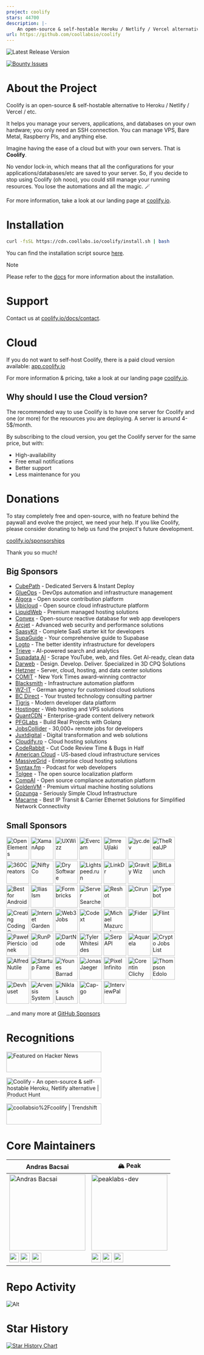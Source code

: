 ```yaml
---
project: coolify
stars: 44700
description: |-
    An open-source & self-hostable Heroku / Netlify / Vercel alternative.
url: https://github.com/coollabsio/coolify
---
```


![Latest Release Version](https://img.shields.io/badge/dynamic/json?labelColor=grey&color=6366f1&label=Latest_released_version&url=https%3A%2F%2Fcdn.coollabs.io%2Fcoolify%2Fversions.json&query=coolify.v4.version&style=for-the-badge
)

[![Bounty Issues](https://img.shields.io/static/v1?labelColor=grey&color=6366f1&label=Algora&message=%F0%9F%92%8E+Bounty+issues&style=for-the-badge)](https://console.algora.io/org/coollabsio/bounties/new)

# About the Project

Coolify is an open-source & self-hostable alternative to Heroku / Netlify / Vercel / etc.

It helps you manage your servers, applications, and databases on your own hardware; you only need an SSH connection. You can manage VPS, Bare Metal, Raspberry PIs, and anything else.

Imagine having the ease of a cloud but with your own servers. That is **Coolify**.

No vendor lock-in, which means that all the configurations for your applications/databases/etc are saved to your server. So, if you decide to stop using Coolify (oh nooo), you could still manage your running resources. You lose the automations and all the magic. 🪄️

For more information, take a look at our landing page at [coolify.io](https://coolify.io).

# Installation

```bash
curl -fsSL https://cdn.coollabs.io/coolify/install.sh | bash
```
You can find the installation script source [here](./scripts/install.sh).

> [!NOTE]
> Please refer to the [docs](https://coolify.io/docs/installation) for more information about the installation.

# Support

Contact us at [coolify.io/docs/contact](https://coolify.io/docs/contact).

# Cloud

If you do not want to self-host Coolify, there is a paid cloud version available: [app.coolify.io](https://app.coolify.io)

For more information & pricing, take a look at our landing page [coolify.io](https://coolify.io).

## Why should I use the Cloud version?
The recommended way to use Coolify is to have one server for Coolify and one (or more) for the resources you are deploying. A server is around 4-5$/month.

By subscribing to the cloud version, you get the Coolify server for the same price, but with:
- High-availability
- Free email notifications
- Better support
- Less maintenance for you

# Donations
To stay completely free and open-source, with no feature behind the paywall and evolve the project, we need your help. If you like Coolify, please consider donating to help us fund the project's future development.

[coolify.io/sponsorships](https://coolify.io/sponsorships)

Thank you so much!

## Big Sponsors

* [CubePath](https://cubepath.com/?ref=coolify.io) - Dedicated Servers & Instant Deploy
* [GlueOps](https://www.glueops.dev?ref=coolify.io) - DevOps automation and infrastructure management
* [Algora](https://algora.io?ref=coolify.io) - Open source contribution platform
* [Ubicloud](https://www.ubicloud.com?ref=coolify.io) - Open source cloud infrastructure platform
* [LiquidWeb](https://liquidweb.com?ref=coolify.io) - Premium managed hosting solutions
* [Convex](https://convex.link/coolify.io) - Open-source reactive database for web app developers
* [Arcjet](https://arcjet.com?ref=coolify.io) - Advanced web security and performance solutions
* [SaasyKit](https://saasykit.com?ref=coolify.io) - Complete SaaS starter kit for developers
* [SupaGuide](https://supa.guide?ref=coolify.io) - Your comprehensive guide to Supabase
* [Logto](https://logto.io?ref=coolify.io) - The better identity infrastructure for developers
* [Trieve](https://trieve.ai?ref=coolify.io) - AI-powered search and analytics
* [Supadata AI](https://supadata.ai/?ref=coolify.io) - Scrape YouTube, web, and files. Get AI-ready, clean data
* [Darweb](https://darweb.nl/?ref=coolify.io) - Design. Develop. Deliver. Specialized in 3D CPQ Solutions
* [Hetzner](http://htznr.li/CoolifyXHetzner) - Server, cloud, hosting, and data center solutions
* [COMIT](https://comit.international?ref=coolify.io) - New York Times award–winning contractor
* [Blacksmith](https://blacksmith.sh?ref=coolify.io) - Infrastructure automation platform
* [WZ-IT](https://wz-it.com/?ref=coolify.io) - German agency for customised cloud solutions
* [BC Direct](https://bc.direct?ref=coolify.io) - Your trusted technology consulting partner
* [Tigris](https://www.tigrisdata.com?ref=coolify.io) - Modern developer data platform
* [Hostinger](https://www.hostinger.com/vps/coolify-hosting?ref=coolify.io) - Web hosting and VPS solutions
* [QuantCDN](https://www.quantcdn.io?ref=coolify.io) - Enterprise-grade content delivery network
* [PFGLabs](https://pfglabs.com?ref=coolify.io) - Build Real Projects with Golang
* [JobsCollider](https://jobscollider.com/remote-jobs?ref=coolify.io) - 30,000+ remote jobs for developers
* [Juxtdigital](https://juxtdigital.com?ref=coolify.io) - Digital transformation and web solutions
* [Cloudify.ro](https://cloudify.ro?ref=coolify.io) - Cloud hosting solutions
* [CodeRabbit](https://coderabbit.ai?ref=coolify.io) - Cut Code Review Time & Bugs in Half
* [American Cloud](https://americancloud.com?ref=coolify.io) - US-based cloud infrastructure services
* [MassiveGrid](https://massivegrid.com?ref=coolify.io) - Enterprise cloud hosting solutions
* [Syntax.fm](https://syntax.fm?ref=coolify.io) - Podcast for web developers
* [Tolgee](https://tolgee.io?ref=coolify.io) - The open source localization platform
* [CompAI](https://www.trycomp.ai?ref=coolify.io) - Open source compliance automation platform
* [GoldenVM](https://billing.goldenvm.com?ref=coolify.io) - Premium virtual machine hosting solutions
* [Gozunga](https://gozunga.com?ref=coolify.io) - Seriously Simple Cloud Infrastructure
* [Macarne](https://macarne.com?ref=coolify.io) - Best IP Transit & Carrier Ethernet Solutions for Simplified Network Connectivity


## Small Sponsors

<a href="https://open-elements.com/?utm_source=coolify.io"><img width="60px" alt="OpenElements" src="https://github.com/OpenElements.png"/></a>
<a href="https://xaman.app/?utm_source=coolify.io"><img width="60px" alt="XamanApp" src="https://github.com/XamanApp.png"/></a>
<a href="https://www.uxwizz.com/?utm_source=coolify.io"><img width="60px" alt="UXWizz" src="https://github.com/UXWizz.png"/></a>
<a href="https://evercam.io/?utm_source=coolify.io"><img width="60px" alt="Evercam" src="https://github.com/evercam.png"/></a>
<a href="https://github.com/iujlaki"><img width="60px" alt="Imre Ujlaki" src="https://github.com/iujlaki.png"/></a>
<a href="https://bsky.app/profile/jyc.dev"><img width="60px" alt="jyc.dev" src="https://github.com/jycouet.png"/></a>
<a href="https://github.com/therealjp?utm_source=coolify.io"><img width="60px" alt="TheRealJP" src="https://github.com/therealjp.png"/></a>
<a href="https://360creators.com/?utm_source=coolify.io"><img width="60px" alt="360Creators" src="https://opencollective-production.s3.us-west-1.amazonaws.com/account-avatar/503e0953-bff7-4296-b4cc-5e36d40eecc0/icon-360creators.png"/></a>
<a href="https://github.com/aniftyco"><img width="60px" alt="NiftyCo" src="https://github.com/aniftyco.png"/></a>
<a href="https://dry.software/?utm_source=coolify.io"><img width="60px" alt="Dry Software" src="https://github.com/dry-software.png"/></a>
<a href="https://lightspeed.run/?utm_source=coolify.io"><img width="60px" alt="Lightspeed.run" src="https://github.com/lightspeedrun.png"/></a>
<a href="https://linkdr.com?utm_source=coolify.io"><img width="60px" alt="LinkDr" src="https://github.com/LLM-Inc.png"/></a>
<a href="http://gravitywiz.com/?utm_source=coolify.io"><img width="60px" alt="Gravity Wiz" src="https://github.com/gravitywiz.png"/></a>
<a href="https://bitlaunch.io/?utm_source=coolify.io"><img width="60px" alt="BitLaunch" src="https://github.com/bitlaunchio.png"/></a>
<a href="https://bestforandroid.com/?utm_source=coolify.io"><img width="60px" alt="Best for Android" src="https://github.com/bestforandroid.png"/></a>
<a href="https://il.ly/?utm_source=coolify.io"><img width="60px" alt="Ilias Ism" src="https://github.com/Illyism.png"/></a>
<a href="https://formbricks.com/?utm_source=coolify.io"><img width="60px" alt="Formbricks" src="https://github.com/formbricks.png"/></a>
<a href="https://www.serversearcher.com/"><img width="60px" alt="Server Searcher" src="https://github.com/serversearcher.png"/></a>
<a href="https://www.reshot.ai/?utm_source=coolify.io"><img width="60px" alt="Reshot" src="https://coolify.io/images/reshotai.png"/></a>
<a href="https://cirun.io/?utm_source=coolify.io"><img width="60px" alt="Cirun" src="https://coolify.io/images/cirun-logo.png"/></a>
<a href="https://typebot.io/?utm_source=coolify.io"><img width="60px" alt="Typebot" src="https://cdn.bsky.app/img/avatar/plain/did:plc:gwxcta3pccyim4z5vuultdqx/bafkreig23hci7e2qpdxicsshnuzujbcbcgmydxhbybkewszdezhdodv42m@jpeg"/></a>
<a href="https://cccareers.org/?utm_source=coolify.io"><img width="60px" alt="Creating Coding Careers" src="https://github.com/cccareers.png"/></a>
<a href="https://internetgarden.co/?utm_source=coolify.io"><img width="60px" alt="Internet Garden" src="https://coolify.io/images/internetgarden.ico"/></a>
<a href="https://web3.career/?utm_source=coolify.io"><img width="60px" alt="Web3 Jobs" src="https://coolify.io/images/web3jobs.png"/></a>
<a href="https://codext.link/coolify-io?utm_source=coolify.io"><img width="60px" alt="Codext" src="https://coolify.io/images/codext.jpg"/></a>
<a href="https://github.com/monocursive"><img width="60px" alt="Michael Mazurczak" src="https://github.com/monocursive.png"/></a>
<a href="https://fider.io/?utm_source=coolify.io"><img width="60px" alt="Fider" src="https://github.com/getfider.png"/></a>
<a href="https://www.flint.sh/en/home?utm_source=coolify.io"><img width="60px" alt="Flint" src="https://github.com/Flint-company.png"/></a>
<a href="https://github.com/urtho"><img width="60px" alt="Paweł Pierścionek" src="https://github.com/urtho.png"/></a>
<a href="https://www.runpod.io/?utm_source=coolify.io"><img width="60px" alt="RunPod" src="https://coolify.io/images/runpod.svg"/></a>
<a href="https://dartnode.com/?utm_source=coolify.io"><img width="60px" alt="DartNode" src="https://github.com/dartnode.png"/></a>
<a href="https://github.com/whitesidest"><img width="60px" alt="Tyler Whitesides" src="https://avatars.githubusercontent.com/u/12365916?s=52&v=4"/></a>
<a href="https://serpapi.com/?utm_source=coolify.io"><img width="60px" alt="SerpAPI" src="https://github.com/serpapi.png"/></a>
<a href="https://aquarela.io"><img width="60px" alt="Aquarela" src="https://github.com/aquarela-io.png"/></a>
<a href="https://cryptojobslist.com/?utm_source=coolify.io"><img width="60px" alt="Crypto Jobs List" src="https://github.com/cryptojobslist.png"/></a>
<a href="https://www.youtube.com/@AlfredNutile?utm_source=coolify.io"><img width="60px" alt="Alfred Nutile" src="https://github.com/alnutile.png"/></a>
<a href="https://startupfa.me?utm_source=coolify.io"><img width="60px" alt="Startup Fame" src="https://github.com/startupfame.png"/></a>
<a href="https://barrad.me/?utm_source=coolify.io"><img width="60px" alt="Younes Barrad" src="https://github.com/Flowko.png"/></a>
<a href="https://jonasjaeger.com?utm_source=coolify.io"><img width="60px" alt="Jonas Jaeger" src="https://github.com/toxin20.png"/></a>
<a href="https://pixel.ao/?utm_source=coolify.io"><img width="60px" alt="Pixel Infinito" src="https://github.com/pixelinfinito.png"/></a>
<a href="https://github.com/corentinclichy"><img width="60px" alt="Corentin Clichy" src="https://github.com/corentinclichy.png"/></a>
<a href="https://x.com/mrsmith9ja?utm_source=coolify.io"><img width="60px" alt="Thompson Edolo" src="https://github.com/verygreenboi.png"/></a>
<a href="https://devhuset.no?utm_source=coolify.io"><img width="60px" alt="Devhuset" src="https://github.com/devhuset.png"/></a>
<a href="https://arvensis.systems/?utm_source=coolify.io"><img width="60px" alt="Arvensis Systems" src="https://coolify.io/images/arvensis.png"/></a>
<a href="https://github.com/Niki2k1"><img width="60px" alt="Niklas Lausch" src="https://github.com/Niki2k1.png"/></a>
<a href="https://capgo.app/?utm_source=coolify.io"><img width="60px" alt="Cap-go" src="https://github.com/cap-go.png"/></a>
<a href="https://interviewpal.com/?utm_source=coolify.io"><img width="60px" alt="InterviewPal" src="/public/svgs/interviewpal.svg"/></a>


...and many more at [GitHub Sponsors](https://github.com/sponsors/coollabsio)

# Recognitions

<p>
<a href="https://news.ycombinator.com/item?id=26624341">
  <img
    style="width: 250px; height: 54px;" width="250" height="54"
    alt="Featured on Hacker News"
    src="https://hackernews-badge.vercel.app/api?id=26624341"
  />
</a>
</p>

<a href="https://www.producthunt.com/posts/coolify?ref=badge-featured&utm_medium=badge&utm_souce=badge-coolify" target="_blank"><img src="https://api.producthunt.com/widgets/embed-image/v1/featured.svg?post_id=338273&theme=light" alt="Coolify - An&#0032;open&#0045;source&#0032;&#0038;&#0032;self&#0045;hostable&#0032;Heroku&#0044;&#0032;Netlify&#0032;alternative | Product Hunt" style="width: 250px; height: 54px;" width="250" height="54" /></a>

<a href="https://trendshift.io/repositories/634" target="_blank"><img src="https://trendshift.io/api/badge/repositories/634" alt="coollabsio%2Fcoolify | Trendshift" style="width: 250px; height: 55px;" width="250" height="55"/></a>

# Core Maintainers

| Andras Bacsai | 🏔️ Peak |
|------------|------------|
| <img src="https://github.com/andrasbacsai.png" width="200px" alt="Andras Bacsai" /> | <img src="https://github.com/peaklabs-dev.png" width="200px" alt="peaklabs-dev" /> |
| <a href="https://github.com/andrasbacsai"><img src="https://api.iconify.design/devicon:github.svg" width="25px"></a> <a href="https://x.com/heyandras"><img src="https://api.iconify.design/devicon:twitter.svg" width="25px"></a> <a href="https://bsky.app/profile/heyandras.dev"><img src="https://api.iconify.design/simple-icons:bluesky.svg" width="25px"></a> | <a href="https://github.com/peaklabs-dev"><img src="https://api.iconify.design/devicon:github.svg" width="25px"></a> <a href="https://x.com/peaklabs_dev"><img src="https://api.iconify.design/devicon:twitter.svg" width="25px"></a> <a href="https://bsky.app/profile/peaklabs.dev"><img src="https://api.iconify.design/simple-icons:bluesky.svg" width="25px"></a> |

# Repo Activity

![Alt](https://repobeats.axiom.co/api/embed/eab1c8066f9c59d0ad37b76c23ebb5ccac4278ae.svg "Repobeats analytics image")

# Star History

[![Star History Chart](https://api.star-history.com/svg?repos=coollabsio/coolify&type=Date)](https://star-history.com/#coollabsio/coolify&Date)

